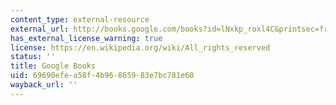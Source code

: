 ```yaml
---
content_type: external-resource
external_url: http://books.google.com/books?id=lNxkp_roxl4C&printsec=frontcover
has_external_license_warning: true
license: https://en.wikipedia.org/wiki/All_rights_reserved
status: ''
title: Google Books
uid: 69690efe-a58f-4b96-8659-83e7bc781e68
wayback_url: ''
---
```

